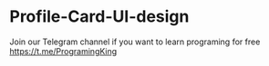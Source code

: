 # Profile-Card-UI-design
Join our Telegram channel if you want to learn programing for free https://t.me/ProgramingKing
